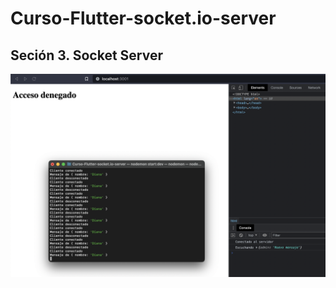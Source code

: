 # Curso-Flutter-socket.io-server

## Seción 3. Socket Server
<p align="center"><img width="700" src="https://github.com/DianaEspitia/Curso-Flutter-socket.io-server/blob/main/repo-images/Screen%20Shot%202023-01-30%20at%208.43.44%20AM.png"></p>
